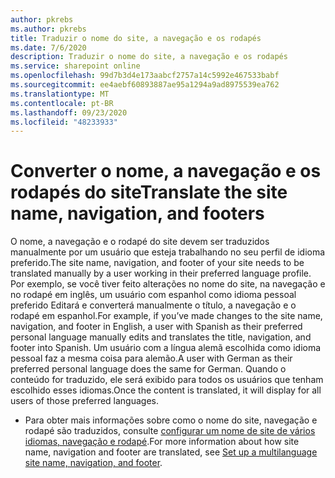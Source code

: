```yaml
---
author: pkrebs
ms.author: pkrebs
title: Traduzir o nome do site, a navegação e os rodapés
ms.date: 7/6/2020
description: Traduzir o nome do site, a navegação e os rodapés
ms.service: sharepoint online
ms.openlocfilehash: 99d7b3d4e173aabcf2757a14c5992e467533babf
ms.sourcegitcommit: ee4aebf60893887ae95a1294a9ad8975539ea762
ms.translationtype: MT
ms.contentlocale: pt-BR
ms.lasthandoff: 09/23/2020
ms.locfileid: "48233933"
---
```

# <a name="translate-the-site-name-navigation-and-footers"></a><span data-ttu-id="69350-103">Converter o nome, a navegação e os rodapés do site</span><span class="sxs-lookup"><span data-stu-id="69350-103">Translate the site name, navigation, and footers</span></span>
<span data-ttu-id="69350-104">O nome, a navegação e o rodapé do site devem ser traduzidos manualmente por um usuário que esteja trabalhando no seu perfil de idioma preferido.</span><span class="sxs-lookup"><span data-stu-id="69350-104">The site name, navigation, and footer of your site needs to be translated manually by a user working in their preferred language profile.</span></span> <span data-ttu-id="69350-105">Por exemplo, se você tiver feito alterações no nome do site, na navegação e no rodapé em inglês, um usuário com espanhol como idioma pessoal preferido Editará e converterá manualmente o título, a navegação e o rodapé em espanhol.</span><span class="sxs-lookup"><span data-stu-id="69350-105">For example, if you’ve made changes to the site name, navigation, and footer in English, a user with Spanish as their preferred personal language manually edits and translates the title, navigation, and footer into Spanish.</span></span> <span data-ttu-id="69350-106">Um usuário com a língua alemã escolhida como idioma pessoal faz a mesma coisa para alemão.</span><span class="sxs-lookup"><span data-stu-id="69350-106">A user with German as their preferred personal language does the same for German.</span></span> <span data-ttu-id="69350-107">Quando o conteúdo for traduzido, ele será exibido para todos os usuários que tenham escolhido esses idiomas.</span><span class="sxs-lookup"><span data-stu-id="69350-107">Once the content is translated, it will display for all users of those preferred languages.</span></span>  

- <span data-ttu-id="69350-108">Para obter mais informações sobre como o nome do site, navegação e rodapé são traduzidos, consulte [configurar um nome de site de vários idiomas, navegação e rodapé](https://support.office.com/article/create-multilingual-communication-sites-pages-and-news-2bb7d610-5453-41c6-a0e8-6f40b3ed750c#bkmk_muitranslations).</span><span class="sxs-lookup"><span data-stu-id="69350-108">For more information about how site name, navigation and footer are translated, see [Set up a multilanguage site name, navigation, and footer](https://support.office.com/article/create-multilingual-communication-sites-pages-and-news-2bb7d610-5453-41c6-a0e8-6f40b3ed750c#bkmk_muitranslations).</span></span>
